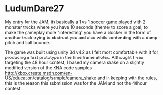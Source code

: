 LudumDare27
===========
My entry for the JAM, its basically a 1 vs 1 soccer game played with 2 monster trucks where you have 10 seconds (theme) to score a goal, to make the gameplay more "interesting" you have a blocker in the form of another truck trying to obstruct you and also while contending with a damp pitch and ball bounce.

The game was built using unity 3d v4.2 as I felt most comfortable with it for producing a fast prototype in the time frame alloted.  Althought I was targeting the 48 hour contest, I based my camera shake on a slightly modified version of the
XNA code samples http://xbox.create.msdn.com/en-US/education/catalog/sample/camera_shake and in keeping with the rules, this is the reason this submission was for the JAM and not the 48hour contest.
